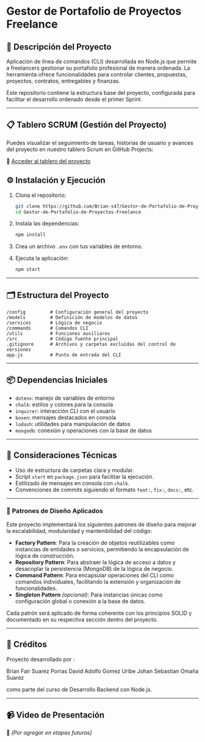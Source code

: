 # Gestor de Portafolio de Proyectos Freelance

## 🧩 Descripción del Proyecto

Aplicación de línea de comandos (CLI) desarrollada en Node.js que permite a freelancers gestionar su portafolio profesional de manera ordenada. La herramienta ofrece funcionalidades para controlar clientes, propuestas, proyectos, contratos, entregables y finanzas.

Este repositorio contiene la estructura base del proyecto, configurada para facilitar el desarrollo ordenado desde el primer Sprint.

---

## 📋 Tablero SCRUM (Gestión del Proyecto)

Puedes visualizar el seguimiento de tareas, historias de usuario y avances del proyecto en nuestro tablero Scrum en GitHub Projects:

🔗 [Acceder al tablero del proyecto](https://github.com/users/Brian-s47/projects/19/views/1)


## ⚙️ Instalación y Ejecución

1. Clona el repositorio:
   ```bash
   git clone https://github.com/Brian-s47/Gestor-de-Portafolio-de-Proyectos-Freelance
   cd Gestor-de-Portafolio-de-Proyectos-Freelance
   ```

2. Instala las dependencias:
   ```bash
   npm install
   ```

3. Crea un archivo `.env` con tus variables de entorno.

4. Ejecuta la aplicación:
   ```bash
   npm start
   ```

---

## 🗂 Estructura del Proyecto

```
/config         # Configuración general del proyecto
/models         # Definición de modelos de datos
/services       # Lógica de negocio
/commands       # Comandos CLI
/utils          # Funciones auxiliares
/src            # Código fuente principal
.gitignore      # Archivos y carpetas excluidas del control de versiones
app.js          # Punto de entrada del CLI
```

---

## 📦 Dependencias Iniciales

- `dotenv`: manejo de variables de entorno
- `chalk`: estilos y colores para la consola
- `inquirer`: interacción CLI con el usuario
- `boxen`: mensajes destacados en consola
- `lodash`: utilidades para manipulación de datos
- `mongodb`: conexión y operaciones con la base de datos

---

## 🧠 Consideraciones Técnicas

- Uso de estructura de carpetas clara y modular.
- Script `start` en `package.json` para facilitar la ejecución.
- Estilizado de mensajes en consola con `chalk`.
- Convenciones de commits siguiendo el formato `feat:`, `fix:`, `docs:`, etc.

---

### 🧱 Patrones de Diseño Aplicados

Este proyecto implementará los siguientes patrones de diseño para mejorar la escalabilidad, modularidad y mantenibilidad del código:

- **Factory Pattern**: Para la creación de objetos reutilizables como instancias de entidades o servicios, permitiendo la encapsulación de lógica de construcción.
- **Repository Pattern**: Para abstraer la lógica de acceso a datos y desacoplar la persistencia (MongoDB) de la lógica de negocio.
- **Command Pattern**: Para encapsular operaciones del CLI como comandos individuales, facilitando la extensión y organización de funcionalidades.
- **Singleton Pattern** *(opcional)*: Para instancias únicas como configuración global o conexión a la base de datos.

Cada patrón será aplicado de forma coherente con los principios SOLID y documentado en su respectiva sección dentro del proyecto.

---

## 👤 Créditos

Proyecto desarrollado por :

Brian Fair Suarez Porras
David Adolfo Gomez Uribe
Johan Sebastian Omaña Suarez

como parte del curso de Desarrollo Backend con Node.js.

---

## 📹 Video de Presentación

🔗 *[Por agregar en etapas futuras]*
